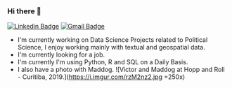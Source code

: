 ### Hi there 👋

[![Linkedin Badge](https://img.shields.io/badge/-victorhausen-blue?style=flat-square&logo=Linkedin&logoColor=white&link=https://www.linkedin.com/in/victorhausen/)](https://www.linkedin.com/in/victorhausen/)
[![Gmail Badge](https://img.shields.io/badge/-victor.hausen@gmail.com-c14438?style=flat-square&logo=Gmail&logoColor=white&link=mailto:victor.hausen@gmail.com)](mailto:victor.hausen@gmail.com)


- I'm currently working on Data Science Projects related to Political Science, I enjoy working mainly with textual and geospatial data.
- I'm currently looking for a job.
- I'm currently I'm using Python, R and SQL on a Daily Basis.
- I also have a photo with Maddog.
![Victor and Maddog at Hopp and Roll - Curitiba, 2019.](https://i.imgur.com/rzM2nz2.jpg =250x)
